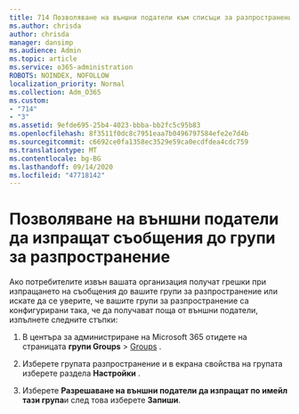```yaml
---
title: 714 Позволяване на външни податели към списъци за разпространение на имейли
ms.author: chrisda
author: chrisda
manager: dansimp
ms.audience: Admin
ms.topic: article
ms.service: o365-administration
ROBOTS: NOINDEX, NOFOLLOW
localization_priority: Normal
ms.collection: Adm_O365
ms.custom:
- "714"
- "3"
ms.assetid: 9efde695-25b4-4023-bbba-bb2fc5c95b83
ms.openlocfilehash: 8f3511f0dc8c7951eaa7b0496797584efe2e7d4b
ms.sourcegitcommit: c6692ce0fa1358ec3529e59ca0ecdfdea4cdc759
ms.translationtype: MT
ms.contentlocale: bg-BG
ms.lasthandoff: 09/14/2020
ms.locfileid: "47718142"
---
```

# <a name="allow-external-senders-to-send-messages-to-distribution-groups"></a>Позволяване на външни податели да изпращат съобщения до групи за разпространение

Ако потребителите извън вашата организация получат грешки при изпращането на съобщения до вашите групи за разпространение или искате да се уверите, че вашите групи за разпространение са конфигурирани така, че да получават поща от външни податели, изпълнете следните стъпки:

1. В центъра за администриране на Microsoft 365 отидете на страницата **групи Groups**  >  [Groups](https://portal.office.com/adminportal/home#/groups) .  

2. Изберете групата разпространение и в екрана свойства на групата изберете раздела **Настройки** .

3. Изберете **Разрешаване на външни податели да изпращат по имейл тази група**и след това изберете **Запиши**.
